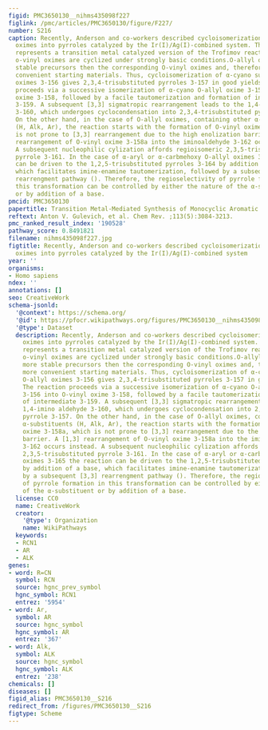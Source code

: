 ```yaml
---
figid: PMC3650130__nihms435098f227
figlink: /pmc/articles/PMC3650130/figure/F227/
number: S216
caption: Recently, Anderson and co-workers described cycloisomerization of O-allyl
  oximes into pyrroles catalyzed by the Ir(I)/Ag(I)-combined system. This reaction
  represents a transition metal catalyzed version of the Trofimov reaction, where
  o-vinyl oximes are cyclized under strongly basic conditions.O-allyl oximes are more
  stable precursors then the corresponding O-vinyl oximes and, therefore, are more
  convenient starting materials. Thus, cycloisomerization of α-cyano substituted O-allyl
  oximes 3-156 gives 2,3,4-trisubstituted pyrroles 3-157 in good yields. The reaction
  proceeds via a successive isomerization of α-cyano O-allyl oxime 3-156 into O-vinyl
  oxime 3-158, followed by a facile tautomerization and formation of intermediate
  3-159. A subsequent [3,3] sigmatropic rearrangement leads to the 1,4-imino aldehyde
  3-160, which undergoes cyclocondensation into 2,3,4-trisubstituted pyrrole 3-157.
  On the other hand, in the case of O-allyl oximes, containing other α-substituents
  (H, Alk, Ar), the reaction starts with the formation of O-vinyl oxime 3-158a, which
  is not prone to [3,3] rearrangement due to the high enolization barrier. A [1,3]
  rearrangement of O-vinyl oxime 3-158a into the iminoaldehyde 3-162 occurs instead.
  A subsequent nucleophilic cylization affords regioisomeric 2,3,5-trisubstituted
  pyrrole 3-161. In the case of α-aryl or α-carbmehoxy O-allyl oximes 3-165 the reaction
  can be driven to the 1,2,5-trisubstituted pyrroles 3-164 by addition of a base,
  which facilitates imine-enamine tautomerization, followed by a subsequent [3,3]
  rearrengment pathway (). Therefore, the regioselectivity of pyrrole formation in
  this transformation can be controlled by either the nature of the α-substituent
  or by addition of a base.
pmcid: PMC3650130
papertitle: Transition Metal-Mediated Synthesis of Monocyclic Aromatic Heterocycles.
reftext: Anton V. Gulevich, et al. Chem Rev. ;113(5):3084-3213.
pmc_ranked_result_index: '190528'
pathway_score: 0.8491821
filename: nihms435098f227.jpg
figtitle: Recently, Anderson and co-workers described cycloisomerization of O-allyl
  oximes into pyrroles catalyzed by the Ir(I)/Ag(I)-combined system
year: ''
organisms:
- Homo sapiens
ndex: ''
annotations: []
seo: CreativeWork
schema-jsonld:
  '@context': https://schema.org/
  '@id': https://pfocr.wikipathways.org/figures/PMC3650130__nihms435098f227.html
  '@type': Dataset
  description: Recently, Anderson and co-workers described cycloisomerization of O-allyl
    oximes into pyrroles catalyzed by the Ir(I)/Ag(I)-combined system. This reaction
    represents a transition metal catalyzed version of the Trofimov reaction, where
    o-vinyl oximes are cyclized under strongly basic conditions.O-allyl oximes are
    more stable precursors then the corresponding O-vinyl oximes and, therefore, are
    more convenient starting materials. Thus, cycloisomerization of α-cyano substituted
    O-allyl oximes 3-156 gives 2,3,4-trisubstituted pyrroles 3-157 in good yields.
    The reaction proceeds via a successive isomerization of α-cyano O-allyl oxime
    3-156 into O-vinyl oxime 3-158, followed by a facile tautomerization and formation
    of intermediate 3-159. A subsequent [3,3] sigmatropic rearrangement leads to the
    1,4-imino aldehyde 3-160, which undergoes cyclocondensation into 2,3,4-trisubstituted
    pyrrole 3-157. On the other hand, in the case of O-allyl oximes, containing other
    α-substituents (H, Alk, Ar), the reaction starts with the formation of O-vinyl
    oxime 3-158a, which is not prone to [3,3] rearrangement due to the high enolization
    barrier. A [1,3] rearrangement of O-vinyl oxime 3-158a into the iminoaldehyde
    3-162 occurs instead. A subsequent nucleophilic cylization affords regioisomeric
    2,3,5-trisubstituted pyrrole 3-161. In the case of α-aryl or α-carbmehoxy O-allyl
    oximes 3-165 the reaction can be driven to the 1,2,5-trisubstituted pyrroles 3-164
    by addition of a base, which facilitates imine-enamine tautomerization, followed
    by a subsequent [3,3] rearrengment pathway (). Therefore, the regioselectivity
    of pyrrole formation in this transformation can be controlled by either the nature
    of the α-substituent or by addition of a base.
  license: CC0
  name: CreativeWork
  creator:
    '@type': Organization
    name: WikiPathways
  keywords:
  - RCN1
  - AR
  - ALK
genes:
- word: R=CN
  symbol: RCN
  source: hgnc_prev_symbol
  hgnc_symbol: RCN1
  entrez: '5954'
- word: Ar,
  symbol: AR
  source: hgnc_symbol
  hgnc_symbol: AR
  entrez: '367'
- word: Alk,
  symbol: ALK
  source: hgnc_symbol
  hgnc_symbol: ALK
  entrez: '238'
chemicals: []
diseases: []
figid_alias: PMC3650130__S216
redirect_from: /figures/PMC3650130__S216
figtype: Scheme
---
```

